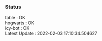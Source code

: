 ### Status


table : OK  
hogwarts : OK  
icy-bot : OK  
Latest Update : 2022-02-03 17:10:34.504627
